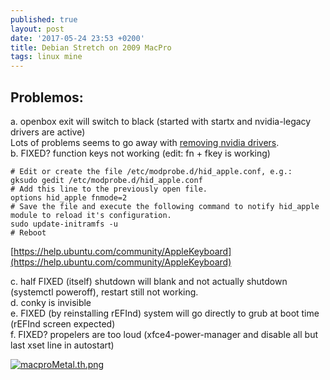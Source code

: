 ```yaml
---
published: true
layout: post
date: '2017-05-24 23:53 +0200'
title: Debian Stretch on 2009 MacPro
tags: linux mine
---
```

## Problemos:

a. openbox exit will switch to black (started with startx and nvidia-legacy drivers are active)  
Lots of problems seems to go away with [removing nvidia drivers](/2017/06/08/getting-rid-of-nvidia-debian-stretch/).  
b. FIXED? function keys not working (edit: fn + fkey is working)  

    # Edit or create the file /etc/modprobe.d/hid_apple.conf, e.g.:
    gksudo gedit /etc/modprobe.d/hid_apple.conf
    # Add this line to the previously open file.
    options hid_apple fnmode=2
    # Save the file and execute the following command to notify hid_apple module to reload it's configuration.
    sudo update-initramfs -u
    # Reboot
    
[https://help.ubuntu.com/community/AppleKeyboard](https://help.ubuntu.com/community/AppleKeyboard)

c. half FIXED (itself) shutdown will blank and not actually shutdown (systemctl poweroff), restart still not working.  
d. conky is invisible  
e. FIXED (by reinstalling rEFInd) system will go directly to grub at boot time (rEFInd screen expected)  
f. FIXED? propelers are too loud (xfce4-power-manager and disable all but last xset line in autostart)

[![macproMetal.th.png](https://cdn.scrot.moe/images/2017/05/25/macproMetal.th.png)](https://cdn.scrot.moe/images/2017/05/25/macproMetal.png)
